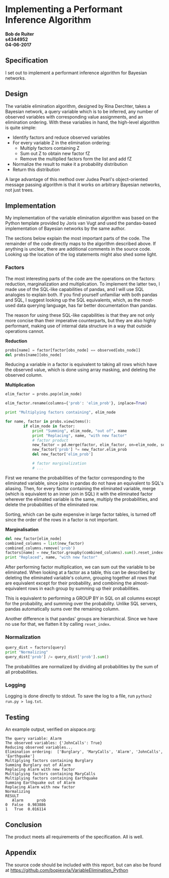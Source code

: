 # Implementing a Performant Inference Algorithm

**Bob de Ruiter**<br>
**s4344952**<br>
**04-06-2017**

## Specification

I set out to implement a performant inference algorithm for Bayesian networks.

## Design

The variable elimination algorithm, designed by Rina Derchter, takes a Bayesian network, a query variable which is to be inferred, any number of observed variables with corresponding value assignments, and an elimination ordering. With these variables in hand, the high-level algorithm is quite simple:

- Identify factors and reduce observed variables
- For every variable Z in the elimination ordering:
	- Multiply factors containing Z
	- Sum out Z to obtain new factor fZ
	- Remove the multiplied factors form the list and add fZ
- Normalize the result to make it a probability distribution
- Return this distribution

A large advantage of this method over Judea Pearl's object-oriented message passing algorithm is that it works on arbitrary Bayesian networks, not just trees.

## Implementation

My implementation of the variable elimination algorithm was based on the Python template provided by Joris van Vugt and used the pandas-based implementation of Bayesian networks by the same author.

The sections below explain the most important parts of the code. The remainder of the code directly maps to the algorithm described above. If anything is unclear, there are additional comments in the source code. Looking up the location of the log statements might also shed some light.

### Factors

The most interesting parts of the code are the operations on the factors: reduction, marginalization and multiplication. To implement the latter two, I made use of the SQL-like capabilities of pandas, and I will use SQL analogies to explain both. If you find yourself unfamiliar with both pandas and SQL, I suggest looking up the SQL equivalents, which, as the most-used data querying language, has far better documentation than pandas.

The reason for using these SQL-like capabilities is that they are not only more concise than their imperative counterparts, but they are also highly performant, making use of internal data structure in a way that outside operations cannot.

**Reduction**

```python
probs[name] = factor[factor[obs_node] == observed[obs_node]]
del probs[name][obs_node]
```

Reducing a variable in a factor is equivalent to taking all rows which have the observed value, which is done using array masking, and deleting the observed column.

**Multiplication**

```python
elim_factor = probs.pop(elim_node)

elim_factor.rename(columns={'prob': 'elim_prob'}, inplace=True)

print "Multiplying factors containing", elim_node

for name, factor in probs.viewitems():
		if elim_node in factor:
			print "Summing", elim_node, "out of", name
			print "Replacing", name, "with new factor"
			# factor product
			new_factor = pd.merge(factor, elim_factor, on=elim_node, sort=False)
			new_factor['prob'] *= new_factor.elim_prob
			del new_factor['elim_prob']

			# factor marginalization
			# ...
```

First we rename the probabilities of the factor corresponding to the eliminated variable, since joins in pandas do not have an equivalent to SQL's aliasing. Then, for every factor containing the eliminated variable, merge (which is equivalent to an inner join in SQL) it with the eliminated factor wherever the elimated variable is the same, multiply the probabilities, and delete the probabilities of the eliminated row.

Sorting, which can be quite expensive in large factor tables, is turned off since the order of the rows in a factor is not important.

**Marginalisation**

```python
del new_factor[elim_node]
combined_columns = list(new_factor)
combined_columns.remove('prob')
factors[name] = new_factor.groupby(combined_columns).sum().reset_index()
print "Replaced", name, "with new factor"
```

After performing factor multiplication, we can sum out the variable to be eliminated. When looking at a factor as a table, this can be described by deleting the eliminated variable's column, grouping together all rows that are equivalent except for their probability, and combining the almost-equivalent rows in each group by summing up their probabilities.

This is equivalent to performing a GROUP BY in SQL on all columns except for the probability, and summing over the probability. Unlike SQL servers, pandas automatically sums over the remaining column.

Another difference is that pandas' groups are hierarchical. Since we have no use for that, we flatten it by calling `reset_index`.

### Normalization

```python
query_dist = factors[query]
print "Normalizing"
query_dist['prob'] /= query_dist['prob'].sum()
```

The probabilities are normalized by dividing all probabilities by the sum of all probabilities.

### Logging

Logging is done directly to stdout. To save the log to a file, run `python2 run.py > log.txt`.

## Testing

An example output, verified on aispace.org:

```
The query variable: Alarm
The observed variables: {'JohnCalls': True}
Reducing observed variables...
Elimination ordering:  ['Burglary', 'MaryCalls', 'Alarm', 'JohnCalls', 'Earthquake']
Multiplying factors containing Burglary
Summing Burglary out of Alarm
Replacing Alarm with new factor
Multiplying factors containing MaryCalls
Multiplying factors containing Earthquake
Summing Earthquake out of Alarm
Replacing Alarm with new factor
Normalizing
RESULT
   Alarm      prob
0  False  0.983886
1   True  0.016114
```

## Conclusion

The product meets all requirements of the specification. All is well.

## Appendix

The source code should be included with this report, but can also be found at https://github.com/bopjesvla/VariableElimination_Python
